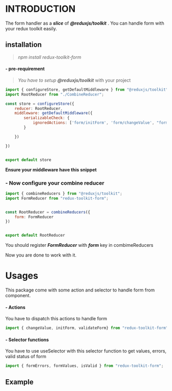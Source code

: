 # INTRODUCTION
The form handler as a __*slice*__ of __*@reduxjs/toolkit*__ . You can handle form with your redux toolkit easily.

## installation

> _npm install redux-toolkit-form_

####  - pre-requirement
> _You have to setup __@reduxjs/toolkit___ with your project

```javascript
import { configureStore, getDefaultMiddleware } from "@reduxjs/toolkit";
import RootReducer from "./CombineReducer";

const store = configureStore({
    reducer: RootReducer,
    middleware: getDefaultMiddleware({
        serializableCheck: {
            ignoredActions: ['form/initForm', 'form/changeValue', "form/setErrors", "form/validateForm"]
        }

    })

})


export default store
```
**Ensure your middleware have this snippet**

### - Now configure your combine reducer
```javascript
import { combineReducers } from "@reduxjs/toolkit";
import FormReducer from "redux-toolkit-form";


const RootReducer = combineReducers({
    form: FormReducer
})


export default RootReducer
```
You should register ___FormReducer___ with ___form___ key in combimeReducers

Now you are done to work with it.

# Usages
This package come with some action and selector to handle form from component.

#### - Actions
You have to dispatch this actions to handle form
  ```javascript
import { changeValue, initForm, validateForm} from "redux-toolkit-form";
```
#### - Selector functions
You have to use useSelector with this selector function to get values, errors, valid status of form
```javascript
import { formErrors, formValues, isValid } from "redux-toolkit-form";
```

## Example



